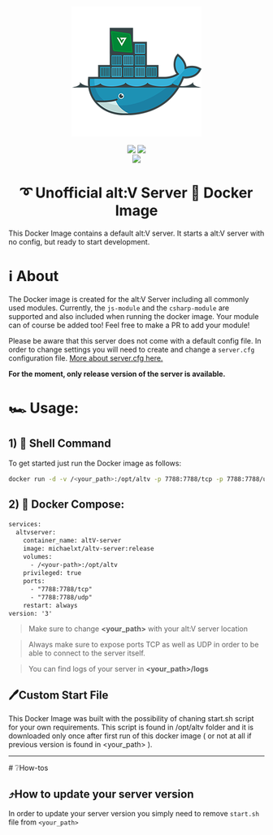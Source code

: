 
<p align="center"><img src="https://github.com/Michael-xT/altv-docker-image/raw/main/.github/assets/logo-256px.png"></p>

<p align="center">
  <a href="https://hub.docker.com/r/michaelxt/altv-server"><img src="https://img.shields.io/docker/pulls/michaelxt/altv-server?logo=docker&style=for-the-badge"></a>
  <a href="https://hub.docker.com/r/michaelxt/altv-server"><img src="https://img.shields.io/docker/image-size/michaelxt/altv-server/release?label=Release%20Image%20Size&logo=docker&style=for-the-badge"></a>
  <br>
  <a href="https://github.com/Michael-xT/altv-docker-image/actions"><img src="https://img.shields.io/github/actions/workflow/status/michael-xt/altv-docker-image/default.yml?style=for-the-badge"></a>
</p>

<h1 align="center">➰ Unofficial alt:V Server 🐳 Docker Image</h1>

This Docker Image contains a default alt:V server. It starts a alt:V server with no config, but ready to start development.

# ℹ️ About

The Docker image is created for the alt:V Server including all commonly used modules. Currently, the `js-module` and the `csharp-module` are supported and also included when running the docker image. Your module can of course be added too! Feel free to make a PR to add your module!

Please be aware that this server does not come with a default config file. In order to change settings you will need to create and change a `server.cfg` configuration file. <a href="https://docs.altv.mp/articles/configs/server.html">More about server.cfg here.</a>

<b>For the moment, only release version of the server is available.</b>

# 🏎️ Usage:

## 1) 🔋 Shell Command
To get started just run the Docker image as follows:

```sh
docker run -d -v /<your_path>:/opt/altv -p 7788:7788/tcp -p 7788:7788/udp --name altV-server michaelxt/altv-server:release
```
## 2) 💽 Docker Compose:
```
services:
  altvserver:
    container_name: altV-server
    image: michaelxt/altv-server:release
    volumes:
      - /<your-path>:/opt/altv 
    privileged: true
    ports:
      - "7788:7788/tcp"
      - "7788:7788/udp"
    restart: always
version: '3'
```

> Make sure to change <b><your_path></b> with your alt:V server location

> Always make sure to expose ports TCP as well as UDP in order to be able to connect to the server itself.

  > You can find logs of your server in <b><your_path>/logs</b>

## 🖊️Custom Start File

This Docker Image was built with the possibility of chaning start.sh script for your own requirements. This script is found in /opt/altv folder and it is downloaded only once after first run of this docker image ( or not at all if previous version is found in <your_path> ).

<hr>
# ❔How-tos

## ⤴️How to update your server version
In order to update your server version you simply need to 
remove ``start.sh`` file from ``<your_path>``
